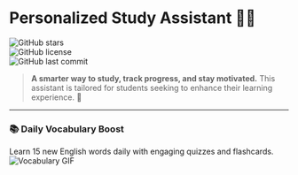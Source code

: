 # Personalized Study Assistant 🌟📖  
![GitHub stars](https://img.shields.io/github/stars/ZirwaZafar/Personalized-Study-Assistant-?style=social)  
![GitHub license](https://img.shields.io/github/license/ZirwaZafar/Personalized-Study-Assistant-?style=flat-square)  
![GitHub last commit](https://img.shields.io/github/last-commit/ZirwaZafar/Personalized-Study-Assistant-?color=blueviolet)

> **A smarter way to study, track progress, and stay motivated.** This assistant is tailored for students seeking to enhance their learning experience. 🎯

---

### 📚 **Daily Vocabulary Boost**  
Learn 15 new English words daily with engaging quizzes and flashcards.  
![Vocabulary GIF](https://media.giphy.com/media/xT9IgzoKnwFNmISR8I/giphy.gif)



